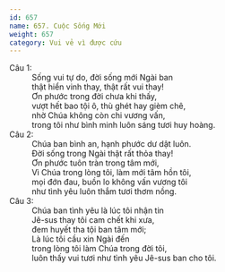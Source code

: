 ```yaml
---
id: 657
name: 657. Cuộc Sống Mới
weight: 657
category: Vui vẻ vì được cứu
---
```

<dl><dt>Câu 1:</dt><dd data-verse="1">Sống vui tự do, đời sống mới Ngài ban <br/>thật hiển vinh thay, thật rất vui thay! <br/>Ơn phước trong đời chưa khi thấy, <br/>vượt hết bao tội ô, thù ghét hay gièm chê, <br/>nhờ Chúa không còn chi vương vấn, <br/>trong tôi như bình minh luôn sáng tươi huy hoàng. </dd><dt>Câu 2:</dt><dd data-verse="2">Chúa ban bình an, hạnh phước dư dật luôn. <br/>Đời sống trong Ngài thật rất thỏa thay! <br/>Ơn phước tuôn tràn trong tâm mới, <br/>Vì Chúa trong lòng tôi, làm mới tâm hồn tôi, <br/>mọi đớn đau, buồn lo không vấn vương tôi <br/>như tình yêu luôn thắm tươi thơm nồng. </dd><dt>Câu 3:</dt><dd data-verse="3">Chúa ban tình yêu là lúc tôi nhận tin <br/>Jê-sus thay tôi cam chết khi xưa, <br/>đem huyết tha tội ban tâm mới; <br/>Là lúc tôi cầu xin Ngài đến <br/>trong lòng tôi làm Chúa trong đời tôi, <br/>luôn thấy vui tươi như tình yêu Jê-sus ban cho tôi. </dd></dl>
